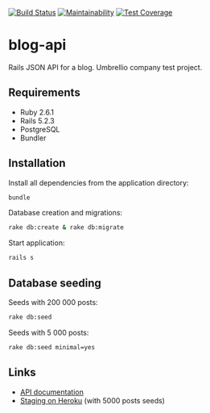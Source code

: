 [![Build Status](https://travis-ci.org/evgeniy-lvov/blog-api.svg?branch=master)](https://travis-ci.org/evgeniy-lvov/blog-api)
[![Maintainability](https://api.codeclimate.com/v1/badges/97c2979a1097a02a80e2/maintainability)](https://codeclimate.com/github/evgeniy-lvov/blog-api/maintainability)
[![Test Coverage](https://api.codeclimate.com/v1/badges/97c2979a1097a02a80e2/test_coverage)](https://codeclimate.com/github/evgeniy-lvov/blog-api/test_coverage)

# blog-api

Rails JSON API for a blog. Umbrellio company test project.

## Requirements

* Ruby 2.6.1  
* Rails 5.2.3  
* PostgreSQL  
* Bundler  

## Installation

Install all dependencies from the application directory:

```sh
bundle
```

Database creation and migrations:

```sh
rake db:create & rake db:migrate
```

Start application:

```sh
rails s
```

## Database seeding

Seeds with 200 000 posts:

```sh
rake db:seed
```

Seeds with 5 000 posts:

```sh
rake db:seed minimal=yes
```

## Links

* [API documentation](https://evgeniy-lvov.github.io/blog-api/)
* [Staging on Heroku](https://test-blog-api-staging.herokuapp.com/) (with 5000 posts seeds)
